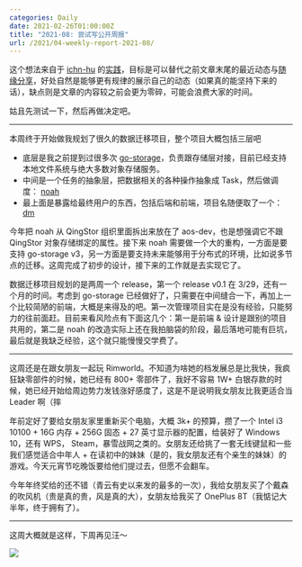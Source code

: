 ```yaml
---
categories: Daily
date: 2021-02-26T01:00:00Z
title: "2021-08: 尝试写公开周报"
url: /2021/04-weekly-report-2021-08/
---
```


这个想法来自于 [ichn-hu](https://ichn.xyz) 的[实践](https://ichn.xyz/blog/2021-07)，目标是可以替代之前文章末尾的最近动态与[随缘分享](https://xuanwo.io/series/share-with-luck/)，好处自然是能够更有规律的展示自己的动态（如果真的能坚持下来的话），缺点则是文章的内容较之前会更为零碎，可能会浪费大家的时间。

姑且先测试一下，然后再做决定吧。

---

本周终于开始做我规划了很久的数据迁移项目，整个项目大概包括三层吧

- 底层是我之前提到过很多次 [go-storage](https://github.com/aos-dev/go-storage)，负责跟存储层对接，目前已经支持本地文件系统与绝大多数对象存储服务。
- 中间是一个任务的抽象层，把数据相关的各种操作抽象成 Task，然后做调度： [noah](https://github.com/aos-dev/noah)
- 最上面是暴露给最终用户的东西，包括后端和前端，项目名随便取了一个： [dm](https://github.com/aos-dev/dm/)

今年把 noah 从 QingStor 组织里面拆出来放在了 aos-dev，也是想强调它不跟 QingStor 对象存储绑定的属性。接下来 noah 需要做一个大的重构，一方面是要支持 go-storage v3，另一方面是要支持未来能够用于分布式的环境，比如说多节点的迁移。这周完成了初步的设计，接下来的工作就是去实现它了。

数据迁移项目规划的是两周一个 release，第一个 release v0.1 在 3/29，还有一个月的时间。考虑到 go-storage 已经做好了，只需要在中间缝合一下，再加上一个比较简陋的前端，大概是来得及的吧。第一次管理项目实在是没有经验，只能努力的往前面赶。目前来看风险点有下面这几个：第一是前端 & 设计是跟别的项目共用的，第二是 noah 的改造实际上还在我拍脑袋的阶段，最后落地可能有巨坑，最后就是我缺乏经验，这个就只能慢慢交学费了。

---

这周还是在跟女朋友一起玩 Rimworld。不知道为啥她的档发展总是比我快，我疯狂缺零部件的时候，她已经有 800+ 零部件了，我好不容易 1W+ 白银存款的时候，她已经开始给周边势力发钱涨好感度了，这是不是说明我女朋友比我更适合当 Leader 啊（摔

年前定好了要给女朋友家里重新买个电脑，大概 3k+ 的预算，攒了一个 Intel i3 10100 + 16G 内存 + 256G 固态 + 27 英寸显示器的配置，给装好了 Windows 10，还有 WPS， Steam，暴雪战网之类的。女朋友还给挑了一套无线键鼠和一些我们感觉适合中年人 + 在读初中的妹妹（是的，我女朋友还有个亲生的妹妹）的游戏。今天元宵节吃晚饭要给他们提过去，但愿不会翻车。

今年年终奖给的还不错（青云有史以来发的最多的一次），我给女朋友买了个戴森的吹风机（贵是真的贵，风是真的大），女朋友给我买了 OnePlus 8T（我惦记大半年，终于拥有了）。

---

这周大概就是这样，下周再见汪～

![](naihu.jpg)